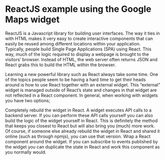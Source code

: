 # ReactJS example using the Google Maps widget
ReactJS is a Javascript library for building user interfaces. The way it ties in with HTML makes it very easy to create interactive components that can easily be reused among different locations within your application. Typically, people build Single Page Applications (SPA) using React. This way, much of the logic required to display a webpage is brought to the visitors’ browser. Instead of HTML, the web server often returns JSON and React grabs this to build the HTML within the browser.

Learning a new powerful library such as React always take some time. One of the topics people seem to be having a hard time to get their heads around is how to use React together with an external widget. This “external” widget is managed outside of React’s state and changes in that widget are not reflected in a React component. In general, when working with widgets you have two options;

Completely rebuild the widget in React. A widget executes API calls to a backend server. If you can perform these API calls yourself you can also build the logic of the widget yourself in React. This is definitely the method that keeps you closest to React but will also bring you (much) more work. Of course, if someone else already rebuild the widget in React and shared it online (such as through npmjs), you can use that version.
Wrap a React component around the widget. If you can subscribe to events published by the widget you can duplicate the state in React and work this component as you normally would.
